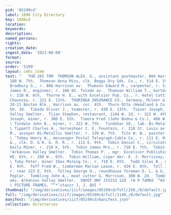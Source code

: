 ```yaml
---
pid: '05199cd'
label: 1898 City Directory
key: 1898cd
location: 
keywords: 
description: 
named_persons: 
rights: 
creation_date: 
ingest_date: '2023-08-09'
format: 
source: 
order: '5199'
layout: cmhc_item
text: "   THO 265 TOM  THOMSON ALEX. G., assistant postmaster, 604 Harrison av., r.
  188 W. 7th.  Thomson Anna Miss, clk. Beggs Dry Gds. Co., r. 514 E. 5th.  Thomson
  Bradbury G., r. 806 Harrison av.  Thomson Edward M., carpenter, r. 514 E. 5th.  Thomson
  James R., engineer, r. 100 8S. Toledo av.  Thomson William T., bartdr. R. Nollenberger,
  r. 218 W. 6th.  Thorne H. E., with Excelsior Pub. Co., r. Hotel Cottingham.  Thornton
  Chauncey, r. 221 E. 11th.  THURINGA INSURANCE CO., Germany, Milner & Hurd agts.,
  20-21 Boston Blk., Harrison av. cor. 4th.  Thurn Otto (Headland & Co. ), r. 109
  EH. 3d.  Tibedo Oliver J., teamster, r. 430 E. 13th.  Tieser Joseph, wks. Arkansas
  Valley Smelter.  Tijan Stephen, restaurant, 1144 W. 2d, r. 322 W. 4th.  Timmons
  Joseph, miner, r. 300 E. 5th.  Timora Fred (John Bodna & Co.), 406 W. Chestnut.
  \ Tindale John B., miner, r. 322 W. 7th.  Tindehar S8., lab. Bi-Metallic Smelter.
  \ Tippett Charles H., horseshoer I. E. Fountain, r. 218 St. Louis av.  Tippett J.
  M., assayer Bi-Metallic Smelter, r. 139 W. 7th.  Tite W. W., painter M. Williams.
  \ ‘Tobey Henry W., messenger Postal Telegraph-Cable Co., r. 111 E. 9th.  Tobey Woodward
  &., clk. D. & R. G. R. R., r. 111 E. 9th.  Tobin Daniel C., circulator Leadville
  Daily Miner, r. 210 K, 5th.  Tobin James Mrs., r. 710 E. 7th.  Tobin John, wks.
  ‘Arkansas Valley Smelter.  Tobin Thomas P. , mgr. Excelsior Publishing Co., 130
  KE. 6th, r. 200 W.. 6th.  Tobin William, cigar mkr. E. J. Morrissey, r. 210 E. 5th.
  \ Toby Peter, miner Ibex Mining Co., r. 710 E. 8th.  Todd Silas B., miner, r. 115
  E. 9th.  Toff Fred W., timberman Marian Lease, r. 424 E. 6th.  Toll James, miner,
  r. rear 223 E. 5th.  Tolley George H., roundhouse foreman D. L. & G. Ry., 1107 N.
  Poplar.  Tombling John A., meat cutter G. Morrison, 300 W. 2d.  Tomblinger William,
  wks. Arkansas Valley Smelter.  SNVOT ONY JIVIS3 12d  rm ¥ TaMOd  “AV NOSIYYUVH  vig
  \ PICTURE FRAMES, ““*‘stazzr J, J. QUI "
thumbnail: "/img/derivatives/iiif/images/05199cd/full/250,/0/default.jpg"
full: "/img/derivatives/iiif/images/05199cd/full/1140,/0/default.jpg"
manifest: "/img/derivatives/iiif/05199cd/manifest.json"
collection: directories
---
```

